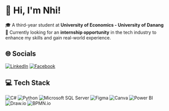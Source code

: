# 👋 Hi, I'm Nhi!

🎓 A third-year student at **University of Economics - University of Danang**  
🚀 Currently looking for an **internship opportunity** in the tech industry to enhance my skills and gain real-world experience.

## 🌐 Socials  
[![LinkedIn](https://img.shields.io/badge/LinkedIn-0077B5?style=flat&logo=linkedin&logoColor=white)]([https://linkedin.com](https://www.linkedin.com/in/camnhint/)) 
[![Facebook](https://img.shields.io/badge/Facebook-1877F2?style=flat&logo=facebook&logoColor=white)]([https://facebook.com](https://www.facebook.com/camnhi04)) 

## 💻 Tech Stack  
![C#](https://img.shields.io/badge/C%23-239120?style=flat&logo=c-sharp&logoColor=white)
![Python](https://img.shields.io/badge/Python-3776AB?style=flat&logo=python&logoColor=white)
![Microsoft SQL Server](https://img.shields.io/badge/Microsoft_SQL_Server-CC2927?style=flat&logo=microsoft-sql-server&logoColor=white)
![Figma](https://img.shields.io/badge/Figma-F24E1E?style=flat&logo=figma&logoColor=white)
![Canva](https://img.shields.io/badge/Canva-00C4CC?style=flat&logo=canva&logoColor=white)
![Power BI](https://img.shields.io/badge/Power_BI-F2C811?style=flat&logo=powerbi&logoColor=black)
![Draw.io](https://img.shields.io/badge/Draw.io-F08705?style=flat&logo=draw.io&logoColor=white)
![BPMN.io](https://img.shields.io/badge/BPMN.io-0082CA?style=flat&logo=bpmn&logoColor=white)

